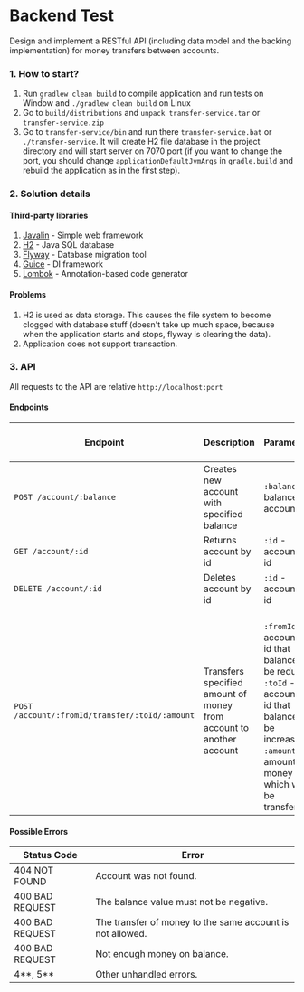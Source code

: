 # Backend Test
Design and implement a RESTful API (including data model and the backing implementation) for
money transfers between accounts.
### 1. How to start? ###
1. Run `gradlew clean build` to compile application and run tests on Window and `./gradlew clean build` on Linux
2. Go to `build/distributions` and ```unpack transfer-service.tar``` or `transfer-service.zip`
3. Go to `transfer-service/bin` and run there `transfer-service.bat` or `./transfer-service`.
It will create H2 file database in the project directory and will start server on 7070 port (if you want to change the port, you should change `applicationDefaultJvmArgs` in `gradle.build`
and rebuild the application as in the first step).

### 2. Solution details ###
#### Third-party libraries ####
1. [Javalin](https://javalin.io/) - Simple web framework
2. [H2](http://www.h2database.com/html/main.html) - Java SQL database
3. [Flyway](https://flywaydb.org) - Database migration tool
4. [Guice](https://github.com/google/guice) - DI framework
5. [Lombok](https://projectlombok.org) - Annotation-based code generator
#### Problems ####
1. H2 is used as data storage. This causes the file system to become clogged with database stuff (doesn't take up much space, because when the application starts and stops, flyway is clearing the data).
2. Application does not support transaction.

### 3. API ###
All requests to the API are relative ```http://localhost:port```
#### Endpoints ####
<table>
    <thead>
        <tr>
            <th>Endpoint</th>
            <th>Description</th>
            <th>Parameters</th>
            <th>Success Response</th>
            <th>Success Response Status</th>
        </tr>
    </thead>
    <tbody>
        <tr>
            <td><code>POST /account/:balance</code></td>
            <td>Creates new account with specified balance</td>
            <td><code>:balance</code> - balance on account</td>
            <td><pre>{"id": id, "balance": balance}</pre></td>
            <td>201 CREATED</td>
        </tr>
        <tr>
            <td><code>GET /account/:id</code></td>
            <td>Returns account by id</td>
            <td><code>:id</code> - account's id</td>
            <td><pre>{"id": id, "balance": balance}</pre></td>
            <td>200 OK</td>
        </tr>
        <tr>
            <td><code>DELETE /account/:id</code></td>
            <td>Deletes account by id</td>
            <td><code>:id</code> - account's id</td>
            <td>-</td>
            <td>204 NO CONTENT</td>
        </tr>
        <tr>
            <td><code>POST /account/:fromId/transfer/:toId/:amount</code></td>
            <td>Transfers specified amount of money from account to another account</td>
            <td>
            	<br/><code>:fromId</code> - account's id that balance will be reduced
                <br/><code>:toId</code> - account's id that balance will be increased
                <br/><code>:amount</code> - amount of money which will be transferred
            </td>
            <td>-</td>
            <td>204 NO CONTENT</td>
        </tr>
    </tbody>
</table>

#### Possible Errors ####
<table>
	<thead>
    	<tr>
        	<th>Status Code</th>
            <th>Error</th>
        <tr>
    </thead>
    <tbody>
    	<tr>
        	<td>404 NOT FOUND</td>
        	<td>Account was not found.</td>
        </>
    	<tr>
        	<td>400 BAD REQUEST</td>
        	<td>The balance value must not be negative.</td>
        </>
    	<tr>
        	<td>400 BAD REQUEST</td>
        	<td>The transfer of money to the same account is not allowed.</td>
        </>
    	<tr>
        	<td>400 BAD REQUEST</td>
        	<td>Not enough money on balance.</td>
        </>
    	<tr>
        	<td>4**, 5**</td>
        	<td>Other unhandled errors.</td>
        </>
    </tbody>
</table>